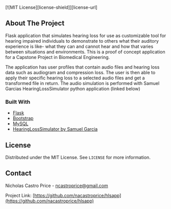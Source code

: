 <!--
*** Thanks for checking out the Best-README-Template. If you have a suggestion
*** that would make this better, please fork the repo and create a pull request
*** or simply open an issue with the tag "enhancement".
*** Thanks again! Now go create something AMAZING! :D
***
***
***
*** To avoid retyping too much info. Do a search and replace for the following:
*** github_username, repo_name, twitter_handle, email, project_title, project_description
-->



<!-- PROJECT SHIELDS -->
<!--
*** I'm using markdown "reference style" links for readability.
*** Reference links are enclosed in brackets [ ] instead of parentheses ( ).
*** See the bottom of this document for the declaration of the reference variables
*** for contributors-url, forks-url, etc. This is an optional, concise syntax you may use.
*** https://www.markdownguide.org/basic-syntax/#reference-style-links
-->
[![MIT License][license-shield]][license-url]




<!-- ABOUT THE PROJECT -->
## About The Project

Flask application that simulates hearing loss for use as customizable tool for hearing impaired individuals to demonstrate
to others what their auditory experience is like- what they can and cannot hear and how that varies
between situations and environments. This is a proof of concept application for a Capstone Project in Biomedical Engineering.

The application has user profiles that contain audio files and hearing loss data such as audiogram and compression loss.
The user is then able to apply their specific hearing loss to a selected audio files and get a transformed file in return.
The audio simulation is performed with Samuel Garcias HearingLossSimulator python application (linked below)

### Built With

* [Flask](https://flask.palletsprojects.com/en/1.1.x/)
* [Bootstrap](https://getbootstrap.com/)
* [MySQL](https://www.mysql.com/)
* [HearingLossSimulator by Samuel Garcia](https://github.com/samuelgarcia/HearingLossSimulator)


<!-- LICENSE -->
## License

Distributed under the MIT License. See `LICENSE` for more information.



<!-- CONTACT -->
## Contact

Nicholas Castro Price - ncastroprice@gmail.com

Project Link: [https://github.com/nacastroprice/hlsapp](https://github.com/nacastroprice/hlsapp)







<!-- MARKDOWN LINKS & IMAGES -->
<!-- https://www.markdownguide.org/basic-syntax/#reference-style-links -->
[linkedin-url]: https://www.linkedin.com/in/nicholas-castro-price/
